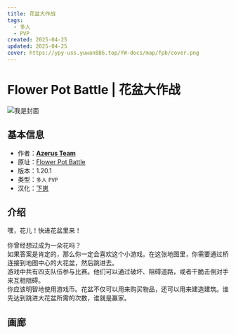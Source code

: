 ```yaml
---
title: 花盆大作战
tags:
  - 多人
  - PVP
created: 2025-04-25
updated: 2025-04-25
cover: https://ypy-uss.yuwan886.top/YW-docs/map/fpb/cover.png
---
```


# Flower Pot Battle | 花盆大作战
![我是封面](https://ypy-uss.yuwan886.top/YW-docs/map/fpb/cover.png)
## 基本信息

- 作者：[**Azerus Team**](https://azerusteam.com/)
- 原址：[Flower Pot Battle](https://azerusteam.com/map/flower-pot-battle)
- 版本：1.20.1
- 类型：`多人` `PVP`
- 汉化：[下崽](https://pan.quark.cn/s/5c8bec4e9f1b)

## 介绍

嘿，花儿！快进花盆里来！

你曾经想过成为一朵花吗？  
如果答案是肯定的，那么你一定会喜欢这个小游戏。在这张地图里，你需要通过桥连接到地图中心的大花盆，然后跳进去。  
游戏中共有四支队伍参与比赛。他们可以通过破坏、阻碍道路，或者干脆击倒对手来互相阻碍。  
你应该明智地使用游戏币。花盆不仅可以用来购买物品，还可以用来建造建筑。谁先达到跳进大花盆所需的次数，谁就是赢家。

## 画廊

<Gallery :images="[
  { src: 'https://ypy-uss.yuwan886.top/YW-docs/map/fpb/1.png' },
  { src: 'https://ypy-uss.yuwan886.top/YW-docs/map/fpb/2.png' },
  { src: 'https://ypy-uss.yuwan886.top/YW-docs/map/fpb/3.png' },
  { src: 'https://ypy-uss.yuwan886.top/YW-docs/map/fpb/4.png' },
  { src: 'https://ypy-uss.yuwan886.top/YW-docs/map/fpb/5.png' },
]" />